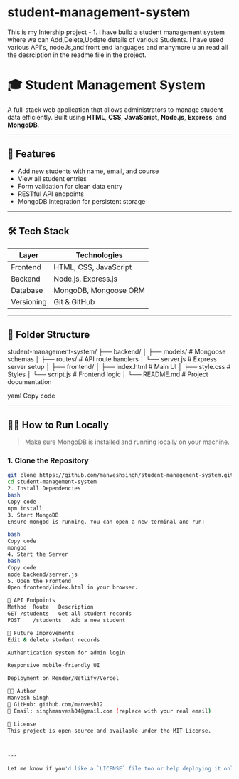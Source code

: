 # student-management-system
This is my Intership project - 1. i have build a student management system where we can Add,Delete,Update details of various Students. I have used various API's, nodeJs,and front end languages and manymore u an read all the desrciption in the  readme file in the project.
# 🎓 Student Management System

A full-stack web application that allows administrators to manage student data efficiently. Built using **HTML**, **CSS**, **JavaScript**, **Node.js**, **Express**, and **MongoDB**.

---

## 🚀 Features

- Add new students with name, email, and course
- View all student entries
- Form validation for clean data entry
- RESTful API endpoints
- MongoDB integration for persistent storage

---

## 🛠️ Tech Stack

| Layer       | Technologies                      |
|-------------|-----------------------------------|
| Frontend    | HTML, CSS, JavaScript             |
| Backend     | Node.js, Express.js               |
| Database    | MongoDB, Mongoose ORM             |
| Versioning  | Git & GitHub                      |

---

## 📁 Folder Structure

student-management-system/
├── backend/
│ ├── models/ # Mongoose schemas
│ ├── routes/ # API route handlers
│ └── server.js # Express server setup
│
├── frontend/
│ ├── index.html # Main UI
│ ├── style.css # Styles
│ └── script.js # Frontend logic
│
└── README.md # Project documentation

yaml
Copy code

---

## 🧑‍💻 How to Run Locally

> Make sure MongoDB is installed and running locally on your machine.

### 1. Clone the Repository

```bash
git clone https://github.com/manveshsingh/student-management-system.git
cd student-management-system
2. Install Dependencies
bash
Copy code
npm install
3. Start MongoDB
Ensure mongod is running. You can open a new terminal and run:

bash
Copy code
mongod
4. Start the Server
bash
Copy code
node backend/server.js
5. Open the Frontend
Open frontend/index.html in your browser.

🔄 API Endpoints
Method	Route	Description
GET	/students	Get all student records
POST	/students	Add a new student

📌 Future Improvements
Edit & delete student records

Authentication system for admin login

Responsive mobile-friendly UI

Deployment on Render/Netlify/Vercel

👨‍💻 Author
Manvesh Singh
💼 GitHub: github.com/manvesh12
📧 Email: singhmanvesh04@gmail.com (replace with your real email)

📄 License
This project is open-source and available under the MIT License.



---

Let me know if you'd like a `LICENSE` file too or help deploying it online (e.g
